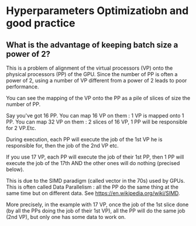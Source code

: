 # Hyperparameters Optimizatiobn and good practice

## What is the advantage of keeping batch size a power of 2?

This is a problem of alignment of the virtual processors (VP) onto the physical processors (PP) of the GPU. Since the number of PP is often a power of 2, using a number of VP different from a power of 2 leads to poor performance.

You can see the mapping of the VP onto the PP as a pile of slices of size the number of PP.

Say you've got 16 PP. You can map 16 VP on them : 1 VP is mapped onto 1 PP. You can map 32 VP on them : 2 slices of 16 VP, 1 PP will be responsible for 2 VP.Etc. 

During execution, each PP will execute the job of the 1st VP he is responsible for, then the job of the 2nd VP etc.

If you use 17 VP, each PP will execute the job of their 1st PP, then 1 PP will execute the job of the 17th AND the other ones will do nothing (precised below).

This is due to the SIMD paradigm (called vector in the 70s) used by GPUs. This is often called Data Parallelism : all the PP do the same thing at the same time but on different data. See https://en.wikipedia.org/wiki/SIMD.

More precisely, in the example with 17 VP, once the job of the 1st slice done (by all the PPs doing the job of their 1st VP), all the PP will do the same job (2nd VP), but only one has some data to work on.
